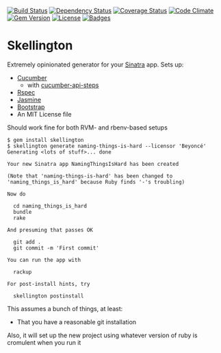 [![Build Status](http://img.shields.io/travis/pikesley/skellington.svg?style=flat-square)](https://travis-ci.org/pikesley/skellington)
[![Dependency Status](http://img.shields.io/gemnasium/pikesley/skellington.svg?style=flat-square)](https://gemnasium.com/pikesley/skellington)
[![Coverage Status](http://img.shields.io/coveralls/pikesley/skellington.svg?style=flat-square)](https://coveralls.io/r/pikesley/skellington)
[![Code Climate](http://img.shields.io/codeclimate/github/pikesley/skellington.svg?style=flat-square)](https://codeclimate.com/github/pikesley/skellington)
[![Gem Version](http://img.shields.io/gem/v/skellington.svg?style=flat-square)](https://rubygems.org/gems/skellington)
[![License](http://img.shields.io/:license-mit-blue.svg?style=flat-square)](http://pikesley.mit-license.org)
[![Badges](http://img.shields.io/:badges-7/7-ff6799.svg?style=flat-square)](https://github.com/badges/badgerbadgerbadger)

# Skellington

Extremely opinionated generator for your [Sinatra](http://www.sinatrarb.com/) app. Sets up:

* [Cucumber](https://cucumber.io/)
  * with [cucumber-api-steps](https://github.com/jayzes/cucumber-api-steps)
* [Rspec](http://rspec.info/)
* [Jasmine](http://jasmine.github.io/2.0/introduction.html)
* [Bootstrap](http://getbootstrap.com/)
* An MIT License file

Should work fine for both RVM- and rbenv-based setups

    $ gem install skellington
    $ skellington generate naming-things-is-hard --licensor 'Beyoncé'
    Generating <lots of stuff>... done

    Your new Sinatra app NamingThingsIsHard has been created

    (Note that 'naming-things-is-hard' has been changed to 'naming_things_is_hard' because Ruby finds '-'s troubling)

    Now do

      cd naming_things_is_hard
      bundle
      rake

    And presuming that passes OK

      git add .
      git commit -m 'First commit'

    You can run the app with

      rackup

    For post-install hints, try

      skellington postinstall

This assumes a bunch of things, at least:

* That you have a reasonable git installation

Also, it will set up the new project using whatever version of ruby is cromulent when you run it
